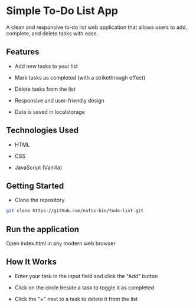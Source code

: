 # Simple To-Do List App
A clean and responsive to-do list web application that allows users to add, complete, and delete tasks with ease.


## Features
- Add new tasks to your list

- Mark tasks as completed (with a strikethrough effect)

- Delete tasks from the list

- Responsive and user-friendly design

- Data is saved in localstorage

## Technologies Used
- HTML

- CSS

- JavaScript (Vanilla)

## Getting Started
- Clone the repository

```bash
git clone https://github.com/nafis-bin/todo-list.git
```

## Run the application

Open index.html in any modern web browser

## How It Works
- Enter your task in the input field and click the "Add" button

- Click on the circle beside a task to toggle it as completed

- Click the "×" next to a task to delete it from the list